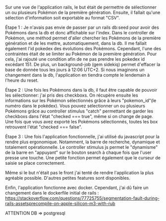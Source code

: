 Sur une vue de l'application rails, le but était de permettre de sélectionner un ou plusieurs Pokémon de la première génération. 
Ensuite, il fallait qu'une sélection d'information soit exportable au format "CSV". 

Étape 1 : 
Je n'avais pas envie de passer par un rails db:seed pour avoir des Pokémons dans la db et donc affichable sur l'index. 
Dans le controller de Pokémon, une méthod permet d'aller chercher les Pokémons de la première génération et de les mettre, automatiquement, dans la db.
Il me fallait également l'id pokedex des évolutions des Pokémons. Cependant, l'une des contraintes était de se limiter au Pokémon de la première génération. Pour cela, j'ai rajouté une condition afin de ne pas prendre les pokedex id excédant 151.
De plus, un background-job (gem sidekiq) permet d'effacer la base de donnée tous les jours à 12:06 UTC+2. Si nous imaginons un changement dans la db, l'application en tiendra compte le lendemain à l'heure du reset. 

Étape 2 :
Une fois les Pokémons dans la db, il faut être capable de pouvoir les sélectionner: j'ai pris des checkboxs. On récupère ensuite les informations sur les Pokémon sélectionnés grâce à leurs "pokemon_id"(le numéro dans le pokédex). Vous pouvez sélectionner un ou plusieurs Pokémons grâce au controller stimulus  "catch" permettant de garder les checkboxs dans l'état "checked === true", même si on change de page. Une fois que vous avez exporté les Pokémons sélectionnés, toutes les box retrouvent l'état "checked === false".  

Étape 3 :
Une fois l'application fonctionnelle, j'ai utilisé du javascript pour la rendre plus ergonomique. Notamment, la barre de recherche, dynamique et totalement opérationnelle. Le controller stimulus js permet le "dynamisme" de la barre en "appuyant" sur le bouton search à chaque fois que l'user presse une touche. Une petite fonction permet également que le curseur de saisie se place correctement. 

Même si le but n'était pas le front j'ai tenté de rendre l'application la plus agréable possible. D'autres petites features sont disponibles.

Enfin, l'application fonctionne avec docker. Cependant, j'ai dû faire un changement dans le dockerfile initial de rails : https://stackoverflow.com/questions/77725755/segmentation-fault-during-rails-assetsprecompile-on-apple-silicon-m3-with-rub


ATTENTION DB => postgresql
